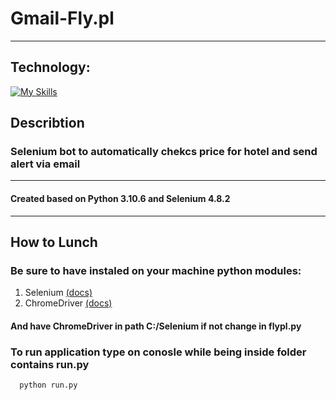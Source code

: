 # Gmail-Fly.pl
___
## Technology:
[![My Skills](https://skillicons.dev/icons?i=py,selenium)](https://skillicons.dev)

## Describtion
### Selenium bot to automatically chekcs price for hotel and send alert via email
---
#### Created based on Python 3.10.6 and Selenium 4.8.2
---
## How to Lunch
### Be sure to have instaled on your machine python modules:
1. Selenium [(docs)](https://www.selenium.dev/documentation/)
2. ChromeDriver [(docs)](https://chromedriver.chromium.org/)
#### And have ChromeDriver in path C:/Selenium if not change in flypl.py
### To run application type on conosle while being inside folder contains run.py
```bash
  python run.py
```

